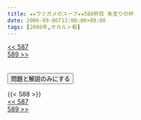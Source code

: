 ```yaml
---
title: ★★ウミガメのスープ★★588杯目 朱塗りの杯
date: 2006-09-06T12:00:00+09:00
tags: [2006年,オカルト板]
---
```

<div class="th_left"><a href="../587"><< 587</a></div>
<div class="th_right"><a href="../589">589 >></a></div>
<br><br>
<script src="../../js/cupsoup.js"></script>
<form>
<input type="button" value="問題と解説のみにする" onClick="toggleCupsoup()">
</form>
{{< 588 >}}
<div class="th_left"><a href="../587"><< 587</a></div>
<div class="th_right"><a href="../589">589 >></a></div>